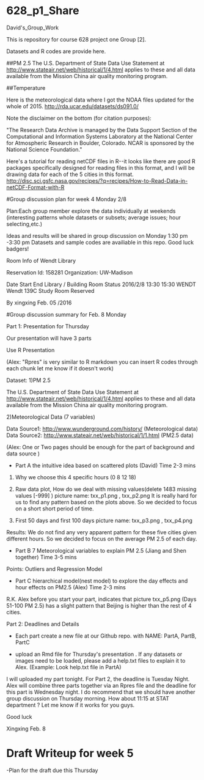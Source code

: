 # 628_p1_Share
David's_Group_Work

This is repository for course 628 project one Group [2].

Datasets and R codes are provide here.

##PM 2.5
The U.S. Department of State Data Use Statement at http://www.stateair.net/web/historical/1/4.html applies to these and all data available from the Mission China air quality monitoring program.

##Temperature

Here is the meteorological data where I got the NOAA files updated for the whole of 2015.
http://rda.ucar.edu/datasets/ds091.0/

Note the disclaimer on the bottom (for citation purposes): 

"The Research Data Archive is managed by the Data Support Section of the Computational and Information Systems Laboratory at the National Center for Atmospheric Research in Boulder, Colorado. NCAR is sponsored by the National Science Foundation."

Here's a tutorial for reading netCDF files in R--it looks like there are good R packages specifically designed for reading files in this format, and I will be drawing data for each of the 5 cities in this format.
http://disc.sci.gsfc.nasa.gov/recipes/?q=recipes/How-to-Read-Data-in-netCDF-Format-with-R


#Group discussion plan for week 4 Monday 2/8 

Plan:Each group member explore the data individually at weekends 
(interesting patterns whole datasets or subsets; average issues; hour selecting,etc.)
 
Ideas and results will be shared in group discussion on Monday 1:30 pm -3:30 pm
Datasets and sample codes are availiable in this repo.
Good luck badgers!
                                       

Room Info of Wendt Library

Reservation Id: 158281
Organization: UW-Madison

Date	Start	End	Library / Building	Room	Status
2016/2/8	13:30	15:30	WENDT	Wendt 139C Study Room	Reserved

  By xingxing Feb. 05 /2016

#Group discussion summary for Feb. 8 Monday

Part 1: Presentation for Thursday

Our presentation will have 3 parts  

Use R Presentation 

(Alex: "Rpres" is very similar to R markdown you can insert R codes through each chunk let me know if it doesn't work)

Dataset: 
1)PM 2.5

The U.S. Department of State Data Use Statement at http://www.stateair.net/web/historical/1/4.html applies to these and all data available from the Mission China air quality monitoring program.

2)Meteorological Data (7 variables) 

Data Source1: http://www.wunderground.com/history/ (Meteorological data)  
Data Source2: http://www.stateair.net/web/historical/1/1.html (PM2.5 data)

(Alex: One or Two pages should be enough for the part of background and data source )


- Part A the intuitive idea based on scattered plots  (David) Time 2-3 mins  

1) Why we choose this 4 specific hours (0 8 12 18)   

2) Raw data plot, How do we deal with missing values(delete 1483 missing values [-999] ) picture name: txx_p1.png , txx_p2.png
It is really hard for us to find any pattern based on the plots above. So we decided to focus on a short short period of time.
        
3) First 50 days and first 100 days  picture name: txx_p3.png , txx_p4.png 

Results: We do not find any very apparent pattern for these five cities given different hours. So we decided to focus on   the average PM 2.5 of each day. 

 - Part B 7 Meteorological variables to explain PM 2.5  (Jiang and Shen together) Time 3-5 mins
 
 Points: Outliers and Regression Model 

- Part C hierarchical model(nest model) to explore the day effects and hour effects on PM2.5  (Alex) Time 2-3 mins 

R.K. Alex before you start your part, indicates that  picture txx_p5.png (Days 51-100 PM 2.5) has a slight pattern that Beijing is higher than the rest of 4 cities.

Part 2: Deadlines and Details

- Each part create a new file at our Github repo. with NAME: PartA, PartB, PartC 

- upload an Rmd file for Thursday's presentation . If any datasets or images need to be loaded, please add a help.txt files to explain it to Alex. (Example: Look help.txt file in PartA)


I will uploaded my part tonight. For Part 2, the deadline is Tuesday Night. Alex will combine three parts together via an Rpres file and the deadline for this part is Wednesday night. I do recommend that we should have another group discussion on Thursday morning. How about 11:15 at STAT department ? Let me know if it works for you guys.  

Good luck

Xingxing Feb. 8

# Draft Writeup for week 5

-Plan for the draft due this Thursday




